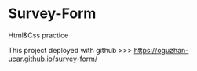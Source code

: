 # Survey-Form

Html&Css practice

This project deployed with github >>> https://oguzhan-ucar.github.io/survey-form/
